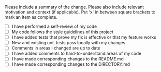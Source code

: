 Please include a summary of the change.
Please also include relevant motivation and context (if applicable).
Put 'x' in between square brackets to mark an item as complete.

-   [ ] I have performed a self-review of my code
-   [ ] My code follows the style guidelines of this project
-   [ ] I have added tests that prove my fix is effective or that my feature works
-   [ ] New and existing unit tests pass locally with my changes
-   [ ] Comments in areas I changed are up to date
-   [ ] I have added comments to hard-to-understand areas of my code
-   [ ] I have made corresponding changes to the README.md
-   [ ] I have made corresponding changes to the DIRECTORY.md

